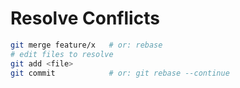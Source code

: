 # Resolve Conflicts

```bash
git merge feature/x   # or: rebase
# edit files to resolve
git add <file>
git commit            # or: git rebase --continue
```
